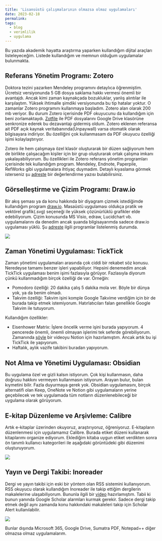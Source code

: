 ```yaml
---
title: 'Lisansüstü çalışmalarının olmazsa olmaz uygulamaları'
date: 2023-02-18
permalink: 
tags:
  - blog
  - verimlilik
  - uygulama
---
```


Bu yazıda akademik hayatta araştırma yaparken kullandığım dijital araçları listeleyeceğim. Listede kullandığım ve memnun olduğum uygulamalar bulunmakta. 

## Referans Yönetim Programı: Zotero
Doktora tezini yazarken Mendeley programını detaylıca öğrenmiştim. Ücretsiz versiyonunda 5 GB dosya saklama hakkı vermesi önemli bir avantajdı. Ancak kimi zaman kaynakçada bozukluklar, yanlış alıntılar ile karşılaştım. Yüksek ihtimalle şimdiki versiyonunda bu tip hatalar yoktur. O zamanlar Zotero programını kullanmaya başladım. Zotero alan olarak 200 mb veriyor. Bu durum Zotero içerisinde PDF okuyucunu da kullandığım için beni zorlamaktaydı. [Zotfile](http://zotfile.com/) ile PDF dosyalarını Google Drive klasörüne senkronize ederek bu dezavantajı gidermiş oldum. Zotero eklenen referansa ait PDF açık kaynak veritabanında(Unpaywall) varsa otomatik olarak bilgisayara indiriyor. Bu özelliğini çok kullanmasam da PDF okuyucu özelliği işimi kolaylaştırıyor. 

Zotero ile hem çalışmaya özel klasör oluşturarak bir düzen sağlıyorum hem de birlikte çalışacağım kişiler için bir grup oluşturarak ortak çalışma imkanı yakalayabiliyorum. Bu özellikleri ile Zotero referans yönetim programları içerisinde tek kullandığım program. Mendeley, Endnote, Paperpile, RefWorks gibi uygulamalara ihtiyaç duymadım. Detaylı kıyaslama görmek isterseniz şu [adreste](https://www.nature.com/articles/d41586-020-02491-2) bir değerlendirme yazısı bulabilirsiniz. 


## Görselleştirme ve Çizim Programı: Draw.io

Bir akış şeması ya da konu hakkında bir diyagram çizmek istediğimde kullandığım program [draw.io](https://app.diagrams.net/). Masaüstü uygulaması oldukça pratik ve vektörel grafik(.svg) seçeneği ile yüksek çözünürlüklü grafikler elde edebiliyorum. Çizim konusunda MS Visio, edraw, Lucidchart vb. uygulamalarını da denedim ancak şuanda bilgisayarımda sadece draw.io uygulaması yüklü. Şu [adreste](https://thedigitalprojectmanager.com/tools/flowchart-software/) ilgili programlar listelenmiş durumda.

![](https://i.imgur.com/ocho1xh.png)

## Zaman Yönetimi Uygulaması: TickTick

Zaman yönetimi uygulamaları arasında çok ciddi bir rekabet söz konusu. Neredeyse tamamı benzer işleri yapabiliyor. Hepsini denemedim ancak TickTick uygulaması benim işimi fazlasıyla görüyor. Fazlasıyla diyorum çünkü kullanmadığım birçok özelliği de var. Örneğin:

- Pomodoro özelliği: 20 dakika çalış 5 dakika mola ver. Böyle bir dünya yok, ya da benim olmadı.
- Takvim özelliği: Takvim işini komple Google Takvime verdiğim için bir de burada takip etmek istemiyorum. Hatırlatıcıları falan genellikle Google Takvim ile tutuyorum.

Kullandığım özellikler:
- Eisenhower Matrix: İşlere öncelik verme işini burada yapıyorum. 4 pencerede önemli, önemli olmayan işlerimi tek seferde görebiliyorum. Zamanında [şöyle](https://www.youtube.com/watch?v=Hn3F11MvNeo) bir videoyu Notion için hazırlamıştım. Ancak artık bu işi TickTick ile yapıyorum.
- Haftalık, aylık vazife takibini buradan yapıyorum. 

## Not Alma ve Yönetimi Uygulaması: Obsidian

Bu uygulama özel ve gizli kalsın istiyorum. Çok kişi kullanmasın, daha doğrusu hakkını vermeyen kullanmasın istiyorum. Arayan bulur, bulan kıymetini bilir. Fazla duyurmaya gerek yok. Obsidian uygulamasını, birçok alternatifi olan Keep, OneNote ve Notion gibi uygulamaların yerine geçebilecek ve tek uygulamada tüm notların düzenlenebileceği bir uygulama olarak görüyorum. 

## E-kitap Düzenleme ve Arşivleme: Calibre

Artık e-kitaplar üzerinden okuyoruz, araştırıyoruz, öğreniyoruz. E-kitapların düzenlenmesi için uygulamamız Calibre. Burada etiket düzeni kullanarak kitaplarımı organize ediyorum. Eklediğim kitaba uygun etiket verdikten sonra ön tanımlı kullanıcı kategorileri ile aşağıdaki görüntüdeki gibi düzenimi oluşturuyorum.

![](https://i.imgur.com/A5fBDxy.png)

## Yayın ve Dergi Takibi: Inoreader

Dergi ve yayın takibi için eski bir yöntem olan RSS sistemini kullanıyorum. RSS okuyucu olarak kullandığım Inoreader ile takip ettiğim dergilerin makalelerine ulaşabiliyorum. Bununla ilgili bir [video](https://youtu.be/jPjTQ9vrqvo) hazırlamıştım. Tabii ki bunun yanında Google Scholar alarmları kurmak gerekir. Sadece dergi takip etmek değil aynı zamanda konu hakkındaki makaleleri takip için Scholar Alert kullanılabilir.

![](https://i.imgur.com/S50cYM7.png)

Bunlar dışında Microsoft 365, Google Drive, Sumatra PDF, Notepad++ diğer olmazsa olmaz uygulamalarım.